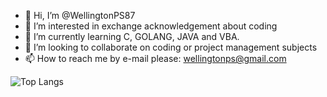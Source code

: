 - 👋 Hi, I’m @WellingtonPS87
- 👀 I’m interested in exchange acknowledgement about coding
- 🌱 I’m currently learning C, GOLANG, JAVA and VBA.
- 💞️ I’m looking to collaborate on coding or project management subjects
- 📫 How to reach me by e-mail please: wellingtonps@gmail.com

<!---
WellingtonPS87/WellingtonPS87 is a ✨ special ✨ repository because its `README.md` (this file) appears on your GitHub profile.
You can click the Preview link to take a look at your changes.
--->
![Top Langs](https://github-readme-stats.vercel.app/api/top-langs/?username=CharalambosIoannou&theme=tokyonight)

